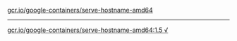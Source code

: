 [gcr.io/google-containers/serve-hostname-amd64](https://hub.docker.com/r/anjia0532/serve-hostname-amd64/tags/) 

----
[gcr.io/google-containers/serve-hostname-amd64:1.5 √](https://hub.docker.com/r/anjia0532/google-containers.serve-hostname-amd64/tags/)

